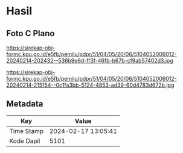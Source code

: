 # Hasil

## Foto C Plano

https://sirekap-obj-formc.kpu.go.id/e5fb/pemilu/pdpr/51/04/05/20/06/5104052006012-20240214-202432--536b9e6d-ff3f-46fb-b67b-cf9ab57402d3.jpg

https://sirekap-obj-formc.kpu.go.id/e5fb/pemilu/pdpr/51/04/05/20/06/5104052006012-20240214-215154--0c1fa3bb-5124-4853-ad39-60d4783d672b.jpg


## Metadata

| Key        | Value               |
| ---------- | ------------------- |
| Time Stamp | 2024-02-17 13:05:41 |
| Kode Dapil | 5101                |



